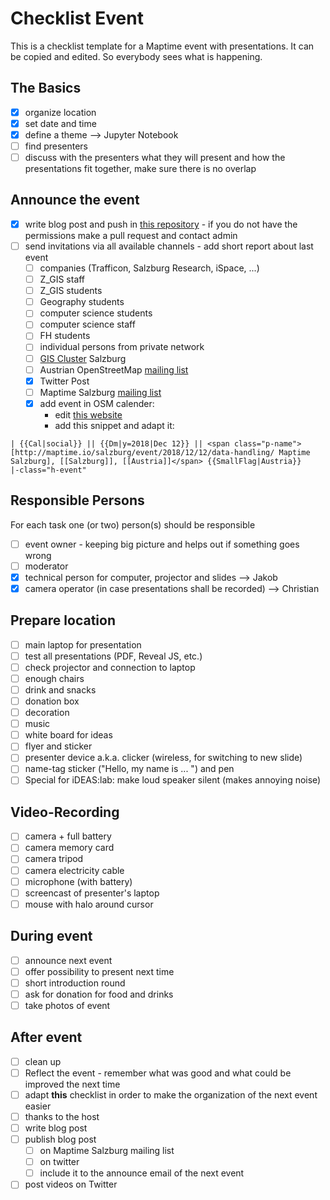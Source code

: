 # Checklist Event

This is a checklist template for a Maptime event with presentations. It can be copied and edited. So everybody sees what is happening.

## The Basics

- [x] organize location
- [x] set date and time
- [x] define a theme --> Jupyter Notebook
- [ ] find presenters
- [ ] discuss with the presenters what they will present and how the presentations fit together, make sure there is no overlap

## Announce the event

- [x] write blog post and push in [this repository](https://github.com/maptime/salzburg/) - if you do not have the permissions make a pull request and contact admin
- [ ] send invitations via all available channels - add short report about last event
  - [ ] companies (Trafficon, Salzburg Research, iSpace, ...)
  - [ ] Z_GIS staff
  - [ ] Z_GIS students
  - [ ] Geography students
  - [ ] computer science students
  - [ ] computer science staff
  - [ ] FH students
  - [ ] individual persons from private network
  - [ ] [GIS Cluster](http://www.giscluster.at/) Salzburg
  - [ ] Austrian OpenStreetMap [mailing list](https://lists.openstreetmap.org/listinfo/talk-at)
  - [x] Twitter Post
  - [ ] Maptime Salzburg [mailing list](https://lists.fossgis.de/mailman/listinfo/maptime-salzburg)
  - [x] add event in OSM calender:
    - edit [this website](https://wiki.openstreetmap.org/wiki/Template:Calendar)
    - add this snippet and adapt it:
```
| {{Cal|social}} || {{Dm|y=2018|Dec 12}} || <span class="p-name">[http://maptime.io/salzburg/event/2018/12/12/data-handling/ Maptime Salzburg], [[Salzburg]], [[Austria]]</span> {{SmallFlag|Austria}}
|-class="h-event"
```

## Responsible Persons

For each task one (or two) person(s) should be responsible

- [ ] event owner - keeping big picture and helps out if something goes wrong
- [ ] moderator
- [x] technical person for computer, projector and slides --> Jakob
- [x] camera operator (in case presentations shall be recorded) --> Christian

## Prepare location

- [ ] main laptop for presentation
- [ ] test all presentations (PDF, Reveal JS, etc.)
- [ ] check projector and connection to laptop
- [ ] enough chairs
- [ ] drink and snacks
- [ ] donation box
- [ ] decoration
- [ ] music
- [ ] white board for ideas
- [ ] flyer and sticker
- [ ] presenter device a.k.a. clicker (wireless, for switching to new slide)
- [ ] name-tag sticker ("Hello, my name is ... ") and pen
- [ ] Special for iDEAS:lab: make loud speaker silent (makes annoying noise)

## Video-Recording

- [ ] camera + full battery
- [ ] camera memory card
- [ ] camera tripod
- [ ] camera electricity cable
- [ ] microphone (with battery)
- [ ] screencast of presenter's laptop
- [ ] mouse with halo around cursor

## During event

- [ ] announce next event
- [ ] offer possibility to present next time
- [ ] short introduction round
- [ ] ask for donation for food and drinks
- [ ] take photos of event

## After event

- [ ] clean up
- [ ] Reflect the event - remember what was good and what could be improved the next time
- [ ] adapt **this** checklist in order to make the organization of the next event easier
- [ ] thanks to the host
- [ ] write blog post
- [ ] publish blog post
  - [ ] on Maptime Salzburg mailing list
  - [ ] on twitter
  - [ ] include it to the announce email of the next event
- [ ] post videos on Twitter
